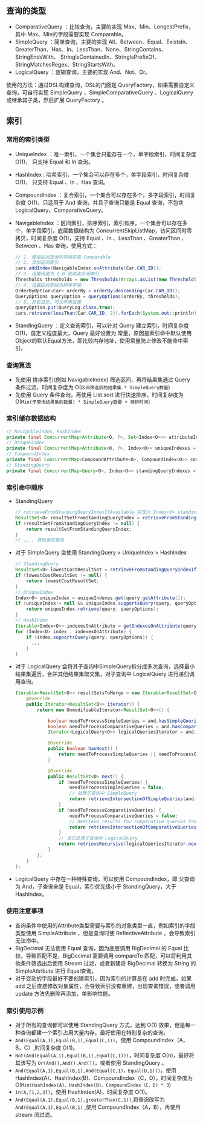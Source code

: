 ## 查询的类型

* ComparativeQuery ：比较查询，主要的实现 Max、Min、LongestPrefix，其中 Max、Min的字段需要实现 Comparable。
* SimpleQuery ：简单查询，主要的实现 All、Between、Equal、ExistsIn、GreaterThan、Has、In、LessThan、None、StringContains、StringEndsWith、
  StringIsContainedIn、StringIsPrefixOf、StringMatchesRegex、StringStartsWith。
* LogicalQuery ：逻辑查询，主要的实现 And、Not、Or。

使用的方法：通过DSL构建查询，DSL的门面是 QueryFactory，如果需要自定义查询，可自行实现 SimpleQuery 、SimpleComparativeQuery 、LogicalQuery 或继承其子类，然后扩展 QueryFactory 。

## 索引

### 常用的索引类型

* UniqueIndex ：唯一索引，一个集合只能存在一个，单字段索引，时间复杂度 O(1)， 只支持 Equal 和 In 查询。
* HashIndex : 哈希索引，一个集合可以存在多个，单字段索引，时间复杂度 O(1)， 只支持 Equal 、In 、Has 查询。
* CompoundIndex ：复合索引，一个集合可以存在多个，多字段索引，时间复杂度 O(1)，只适用于 And 查询，并且子查询只能是 Equal 查询，不包含 LogicalQuery、ComparativeQuery。
* NavigableIndex ：区间索引，排序索引，索引有序，一个集合可以存在多个，单字段索引，底层数据结构为 ConcurrentSkipListMap，访问区间时零拷贝，时间复杂度 O(1)，支持 Equal 、In 、LessThan 、GreaterThan 、Between 、Has 查询，使用方式：

  ````java
  // 1. 使用区间查询的字段实现 Comparable
  // 2. 添加区间索引
  cars.addIndex(NavigableIndex.onAttribute(Car.CAR_ID));
  // 3. 设置阀值为 1.0 使其走区间索引
  Thresholds thresholds = new Thresholds(Arrays.asList(new Threshold(EngineThresholds.INDEX_ORDERING_SELECTIVITY, 1.0D)));
  // 4. 设置区间字段为排序字段
  OrderByOption<Car> orderBy = orderBy(descending(Car.CAR_ID));
  QueryOptions queryOption = queryOptions(orderBy, thresholds);
  // 5. 开启日志，可以不用设置
  queryOption.put(QueryLog.class,true);
  cars.retrieve(lessThan(Car.CAR_ID, 2)).forEach(System.out::println);
  ````
* StandingQuery ：定义查询索引，可以针对 Query 建立索引，时间复杂度 O(1)，自定义程度最大，Query 最好设置为 常量，原因是索引命中默认使用Object的默认Equal方法，即比较内存地址，使用常量防止修改不能命中索引。

### 查询算法

* 先使用 排序索引(例如 NavigableIndex) 筛选区间，再将结果集通过 Query 条件过滤，时间复杂度为 O(`区间筛选后的结果集 * SimpleQuery数量`)
* 先使用 Query 条件查询，再使用 List.sort 进行快速排序，时间复杂度为 O(`Min(子查询结果集的数量) * SimpleQuery数量 + 快排时间`)

### 索引储存数据结构

```java
// NavigableIndex、HashIndex
private final ConcurrentMap<Attribute<O, ?>, Set<Index<O>>> attributeIndexes = new ConcurrentHashMap<Attribute<O, ?>, Set<Index<O>>>();
// UniqueIndex
private final ConcurrentMap<Attribute<O, ?>, Index<O>> uniqueIndexes = new ConcurrentHashMap<Attribute<O, ?>, Index<O>>();
// CompoundIndex
private final ConcurrentMap<CompoundAttribute<O>, CompoundIndex<O>> compoundIndexes = new ConcurrentHashMap<CompoundAttribute<O>, CompoundIndex<O>>();
// StandingQuery
private final ConcurrentMap<Query<O>, Index<O>> standingQueryIndexes = new ConcurrentHashMap<Query<O>, Index<O>>();
```

### 索引命中顺序

* StandingQuery

  ```java
  // retrieveFromStandingQueryIndexIfAvailable 实现为 Index<O> standingQueryIndex = standingQueryIndexes.get(query);
  ResultSet<O> resultSetFromStandingQueryIndex = retrieveFromStandingQueryIndexIfAvailable(query, queryOptions);
  if (resultSetFromStandingQueryIndex != null) {
      return resultSetFromStandingQueryIndex;
  }
  // .... 其他类型查询
  ```
* 对于 SimpleQuery 会使用 StandingQuery > UniqueIndex > HashIndex

  ```java
  // StandingQuery
  ResultSet<O> lowestCostResultSet = retrieveFromStandingQueryIndexIfAvailable(query, queryOptions);
  if (lowestCostResultSet != null) {
      return lowestCostResultSet;
  }
  // UniqueIndex
  Index<O> uniqueIndex = uniqueIndexes.get(query.getAttribute());
  if (uniqueIndex!= null && uniqueIndex.supportsQuery(query, queryOptions)){
      return uniqueIndex.retrieve(query, queryOptions);
  }
  // HashIndex
  Iterable<Index<O>> indexesOnAttribute = getIndexesOnAttribute(query.getAttribute());
  for (Index<O> index : indexesOnAttribute) {
      if (index.supportsQuery(query, queryOptions)) {
        ...
      }
  }
  ```
* 对于 LogicalQuery 会将其子查询中SimpleQuery拆分成多次查询，选择最小结果集遍历，合并其他结果集取交集，对子查询中 LogicalQuery 进行递归调用查询。

  ````java
  Iterable<ResultSet<O>> resultSetsToMerge = new Iterable<ResultSet<O>>() {
      @Override
      public Iterator<ResultSet<O>> iterator() {
          return new UnmodifiableIterator<ResultSet<O>>() {

              boolean needToProcessSimpleQueries = and.hasSimpleQueries();
              boolean needToProcessComparativeQueries = and.hasComparativeQueries();
              Iterator<LogicalQuery<O>> logicalQueriesIterator = and.getLogicalQueries().iterator();

              @Override
              public boolean hasNext() {
                  return needToProcessSimpleQueries || needToProcessComparativeQueries || logicalQueriesIterator.hasNext();
              }

              @Override
              public ResultSet<O> next() {
                  if (needToProcessSimpleQueries) {
                      needToProcessSimpleQueries = false;
                      // 处理子查询中 SimpleQuery
                      return retrieveIntersectionOfSimpleQueries(and.getSimpleQueries(), queryOptions, indexMergeStrategyEnabled);
                  }
                  if (needToProcessComparativeQueries) {
                      needToProcessComparativeQueries = false;
                      // Retrieve results for comparative queries from indexes...
                      return retrieveIntersectionOfComparativeQueries(and.getComparativeQueries(), queryOptions);
                  }
                  // 递归处理子查询中 LogicalQuery
                  return retrieveRecursive(logicalQueriesIterator.next(), queryOptions);
              }
          };
      }
  };
  ````
* LogicalQuery 中存在一种特殊查询，可以使用 CompoundIndex，即 父查询为 And，子查询全是 Equal，索引优先级小于 StandingQuery，大于 HashIndex。

### 使用注意事项

* 查询条件中使用的Attribute类型需要与索引的对象类型一直，例如索引的字段类型使用 SimpleAttribute ，但是查询时使 ReflectiveAttribute ，会导致索引无法命中。
* BigDecimal 无法使用 Equal 查询，因为底层调用 BigDecimal 的 Equal 比较，导致匹配不是，BigDecimal 需要调用 compareTo 匹配，可以将利用其他条件筛选出后使用 Stream 过滤，或者新建将 BigDecimal 转换为 String 的SimpleAttribute 进行 Equal查询。
* 对于变动的字段最好不要创建索引，因为索引的计算是在 add 时完成，如果 add 之后直接修改对象属性，会导致索引没有重建，出现查询错误，或者调用 update 方法先删除再添加，单影响性能。

### 索引使用示例

* 对于所有的查询都可以使用 StandingQuery 方式，达到 O(1) 效果，但是每一种查询都建一个索引占用大量内存，最好使用在特别复杂的查询。
* `And(Equal(A,1),Equal(B,1),Equal(C,1))`，使用 CompoundIndex（A，B，C）,时间复杂度 O(1)。
* `Not(And(Equal(A,1),Equal(B,1),Equal(C,1)))`，时间复杂度 O(n)，最好将其该写为 `Or(And(),And(),And())`，或者使用 StandingQuery 。
* `And(Equal(A,1),Equal(B,1),And(Equal(C,1)，Equal(D,1)))`，使用 HashIndex(A)、HashIndex(B)、CompoundIndex（C，D），时间复杂度为 O(`Min(HashIndex(A)、HashIndex(B)、CompoundIndex（C，D) * 3`)
* `in(A,[1,2,3])`，使用 HashIndex(A)，时间复杂度 O(1)。
* `And(Equal(A,1),Equal(B,1),greaterThan(C,1))`,将查询改写为 `And(Equal(A,1),Equal(B,1)` ,使用 CompoundIndex（A，B），再使用 stream 流过滤。
